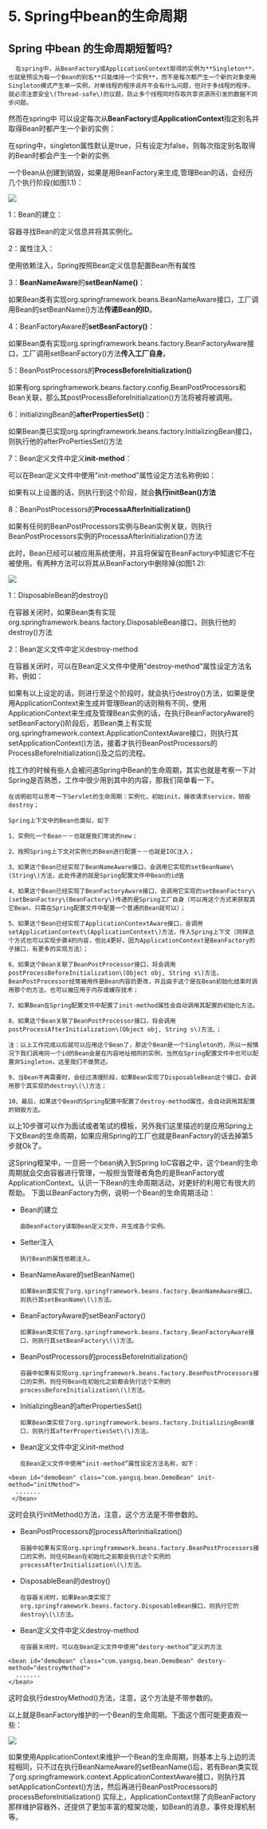 # 5. Spring中bean的生命周期

## **Spring 中bean 的生命周期短暂吗?**

      在spring中，从BeanFactory或ApplicationContext取得的实例为**Singleton**，也就是预设为每一个Bean的别名**只能维持一个实例**，而不是每次都产生一个新的对象使用Singleton模式产生单一实例，对单线程的程序说并不会有什么问题，但对于多线程的程序，就必须注意安全\(Thread-safe\)的议题，防止多个线程同时存取共享资源所引发的数据不同步问题。

然而在spring中 可以设定每次从**BeanFactory**或**ApplicationContext**指定别名并取得Bean时都产生一个新的实例：

在spring中，singleton属性默认是true，只有设定为false，则每次指定别名取得的Bean时都会产生一个新的实例.

一个Bean从创建到销毁，如果是用BeanFactory来生成,管理Bean的话，会经历几个执行阶段\(如图1.1\)：

![](../../../.gitbook/assets/image%20%28204%29.png)

1：Bean的建立：

容器寻找Bean的定义信息并将其实例化。

2：属性注入：

使用依赖注入，Spring按照Bean定义信息配置Bean所有属性

3：**BeanNameAware**的**setBeanName\(\)**：

如果Bean类有实现org.springframework.beans.BeanNameAware接口，工厂调用Bean的setBeanName\(\)方法**传递Bean的ID**。

4：BeanFactoryAware的**setBeanFactory\(\)**：

如果Bean类有实现org.springframework.beans.factory.BeanFactoryAware接口，工厂调用setBeanFactory\(\)方法**传入工厂自身**。

5：BeanPostProcessors的**ProcessBeforeInitialization\(\)**

如果有org.springframework.beans.factory.config.BeanPostProcessors和Bean关联，那么其postProcessBeforeInitialization\(\)方法将被将被调用。

6：initializingBean的**afterPropertiesSet\(\)**：

如果Bean类已实现org.springframework.beans.factory.InitializingBean接口，则执行他的afterProPertiesSet\(\)方法

7：Bean定义文件中定义**init-method**：

可以在Bean定义文件中使用"init-method"属性设定方法名称例如：

如果有以上设置的话，则执行到这个阶段，就会**执行initBean\(\)方法**

8：BeanPostProcessors的**ProcessaAfterInitialization\(\)**

如果有任何的BeanPostProcessors实例与Bean实例关联，则执行BeanPostProcessors实例的ProcessaAfterInitialization\(\)方法

此时，Bean已经可以被应用系统使用，并且将保留在BeanFactory中知道它不在被使用。有两种方法可以将其从BeanFactory中删除掉\(如图1.2\):

![](../../../.gitbook/assets/image%20%28224%29.png)

1：DisposableBean的destroy\(\)

在容器关闭时，如果Bean类有实现org.springframework.beans.factory.DisposableBean接口，则执行他的destroy\(\)方法

2：Bean定义文件中定义destroy-method

在容器关闭时，可以在Bean定义文件中使用"destroy-method"属性设定方法名称，例如：

如果有以上设定的话，则进行至这个阶段时，就会执行destroy\(\)方法，如果是使用ApplicationContext来生成并管理Bean的话则稍有不同，使用ApplicationContext来生成及管理Bean实例的话，在执行BeanFactoryAware的setBeanFactory\(\)阶段后，若Bean类上有实现org.springframework.context.ApplicationContextAware接口，则执行其setApplicationContext\(\)方法，接着才执行BeanPostProcessors的ProcessBeforeInitialization\(\)及之后的流程。

找工作的时候有些人会被问道Spring中Bean的生命周期，其实也就是考察一下对Spring是否熟悉，工作中很少用到其中的内容，那我们简单看一下。

    在说明前可以思考一下Servlet的生命周期：实例化，初始init，接收请求service，销毁destroy；

    Spring上下文中的Bean也类似，如下

    1、实例化一个Bean－－也就是我们常说的new；

    2、按照Spring上下文对实例化的Bean进行配置－－也就是IOC注入；

    3、如果这个Bean已经实现了BeanNameAware接口，会调用它实现的setBeanName\(String\)方法，此处传递的就是Spring配置文件中Bean的id值

    4、如果这个Bean已经实现了BeanFactoryAware接口，会调用它实现的setBeanFactory\(setBeanFactory\(BeanFactory\)传递的是Spring工厂自身（可以用这个方式来获取其它Bean，只需在Spring配置文件中配置一个普通的Bean就可以）；

    5、如果这个Bean已经实现了ApplicationContextAware接口，会调用setApplicationContext\(ApplicationContext\)方法，传入Spring上下文（同样这个方式也可以实现步骤4的内容，但比4更好，因为ApplicationContext是BeanFactory的子接口，有更多的实现方法）；

    6、如果这个Bean关联了BeanPostProcessor接口，将会调用postProcessBeforeInitialization\(Object obj, String s\)方法，BeanPostProcessor经常被用作是Bean内容的更改，并且由于这个是在Bean初始化结束时调用那个的方法，也可以被应用于内存或缓存技术；

    7、如果Bean在Spring配置文件中配置了init-method属性会自动调用其配置的初始化方法。

    8、如果这个Bean关联了BeanPostProcessor接口，将会调用postProcessAfterInitialization\(Object obj, String s\)方法、；

    注：以上工作完成以后就可以应用这个Bean了，那这个Bean是一个Singleton的，所以一般情况下我们调用同一个id的Bean会是在内容地址相同的实例，当然在Spring配置文件中也可以配置非Singleton，这里我们不做赘述。

    9、当Bean不再需要时，会经过清理阶段，如果Bean实现了DisposableBean这个接口，会调用那个其实现的destroy\(\)方法；

    10、最后，如果这个Bean的Spring配置中配置了destroy-method属性，会自动调用其配置的销毁方法。

以上10步骤可以作为面试或者笔试的模板，另外我们这里描述的是应用Spring上下文Bean的生命周期，如果应用Spring的工厂也就是BeanFactory的话去掉第5步就Ok了。



 这Spring框架中，一旦把一个bean纳入到Spring IoC容器之中，这个bean的生命周期就会交由容器进行管理，一般担当管理者角色的是BeanFactory或ApplicationContext。认识一下Bean的生命周期活动，对更好的利用它有很大的帮助。    下面以BeanFactory为例，说明一个Bean的生命周期活动：

* Bean的建立

      由BeanFactory读取Bean定义文件，并生成各个实例。

* Setter注入

      执行Bean的属性依赖注入。

* BeanNameAware的setBeanName\(\)

      如果Bean类实现了org.springframework.beans.factory.BeanNameAware接口，则执行其setBeanName\(\)方法。

* BeanFactoryAware的setBeanFactory\(\)

      如果Bean类实现了org.springframework.beans.factory.BeanFactoryAware接口，则执行其setBeanFactory\(\)方法。

* BeanPostProcessors的processBeforeInitialization\(\)

      容器中如果有实现org.springframework.beans.factory.BeanPostProcessors接口的实例，则任何Bean在初始化之前都会执行这个实例的processBeforeInitialization\(\)方法。

* InitializingBean的afterPropertiesSet\(\)

      如果Bean类实现了org.springframework.beans.factory.InitializingBean接口，则执行其afterPropertiesSet\(\)方法。

* Bean定义文件中定义init-method

      在Bean定义文件中使用“init-method”属性设定方法名称，如下：

```text
<bean id="demoBean" class="com.yangsq.bean.DemoBean" init-method="initMethod">
  .......
 </bean>
```

这时会执行initMethod\(\)方法，注意，这个方法是不带参数的。

* BeanPostProcessors的processAfterInitialization\(\)

      容器中如果有实现org.springframework.beans.factory.BeanPostProcessors接口的实例，则任何Bean在初始化之前都会执行这个实例的processAfterInitialization\(\)方法。

* DisposableBean的destroy\(\)

      在容器关闭时，如果Bean类实现了org.springframework.beans.factory.DisposableBean接口，则执行它的destroy\(\)方法。

* Bean定义文件中定义destroy-method

      在容器关闭时，可以在Bean定义文件中使用“destory-method”定义的方法

```text
<bean id="demoBean" class="com.yangsq.bean.DemoBean" destory-method="destroyMethod">
  .......
</bean>
```

这时会执行destroyMethod\(\)方法，注意，这个方法是不带参数的。

   以上就是BeanFactory维护的一个Bean的生命周期。下面这个图可能更直观一些：

![](../../../.gitbook/assets/image%20%28231%29.png)

如果使用ApplicationContext来维护一个Bean的生命周期，则基本上与上边的流程相同，只不过在执行BeanNameAware的setBeanName\(\)后，若有Bean类实现了org.springframework.context.ApplicationContextAware接口，则执行其setApplicationContext\(\)方法，然后再进行BeanPostProcessors的processBeforeInitialization\(\)   实际上，ApplicationContext除了向BeanFactory那样维护容器外，还提供了更加丰富的框架功能，如Bean的消息，事件处理机制等。

